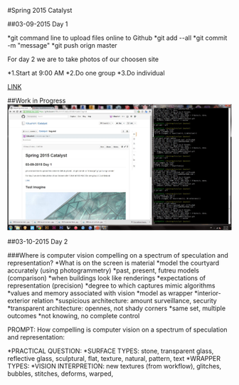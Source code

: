 #Spring 2015 Catalyst


##03-09-2015 Day 1

*git command line to upload files online to Github
*git add --all
*git commit -m "message"
*git push orign master

For day 2 we are to take photos of our choosen site

*1.Start at 9:00 AM
*2.Do one group 
*3.Do individual

[LINK](https://github.com/jentery/facades/blob/master/index.md)

##Work in Progress
![IMAGE](https://github.com/KilluaHxH/Catalyst/blob/master/photos/Day%201.JPG?raw=true)

##03-10-2015 Day 2

###Where is computer vision compelling on a spectrum of speculation and representation?
*What is on the screen is material
*model the courtyard accurately (using photogrammetry)
*past, present, futreu models (comparison)
*when buildings look like renderings
*expectations of representation (precision)
*degree to which captures mimic algorithms
*values and memory associated with vision
*model as wrapper
*interior-exterior relation
*suspicious architecture: amount surveillance, security
*transparent architecture: opennes, not shady corners
*same set, multiple outcomes
*not knowing, no complete control

PROMPT: How compelling is computer vision on a spectrum of speculation and representation:

*PRACTICAL QUESTION:
*SURFACE TYPES: stone, transparent glass, reflective glass, sculptural, flat, texture, natural, pattern, text
*WRAPPER TYPES: 
*VISION INTERPRETION: new textures (from workflow), glitches, bubbles, stitches, deforms, warped, 


